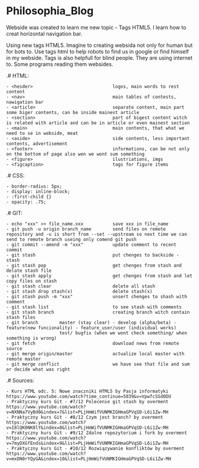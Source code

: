 # Philosophia_Blog

Webside was created to learn me new topic - Tags HTML5.
I learn how to creat horizontal navigation bar.

Using new tags HTML5.
Imagine to creating websida not only for human but for bots to.
Use tags html to help robots to find us in google or find himself in my webside.
Tags is also helpfull for blind people. They are using internet to. Some programs reading them websides.

.# HTML:

	- <hesder>								logos, main words to rest content
	- <nav>									main tables of contests, nawigation bar
	- <article>								separate content, main part some biger contents, can be inside mainest article
	- <section>								part of bigest content witch is related with article and can be in article or even mainest section
	- <main>								main contents, that what we need to se in webside, meat
	- <aside>								side contents, less important contents, advertisement
	- <footer>								informations, can be not only on the bottom of page also wen we wont sum something
	- <figure>								ilustriations, imgs
	- <figcaption>							tags for figure items
	
	
	
.# CSS:

	- border-radius: 5px;
	- display: inline-block;
	- :first-child {}
	- opacity: .75;
	
	
.# GIT:
	
	- echo "xxx" >> file_name.xxx			save xxx in file_name
	- git push -u origin branch_name		send files on remote repository and -u is short from --set --upstream so next time we can send to remote branch useing only comend git push
	- git commit --amend -m "xxx"			update comment to recent commit
	- git stash 							put chenges to backside - stash
	- git stash pop							get chenges from stash and delate stash file
	- git stash apply						get chenges from stash and let copy files on stash
	- git stash clear						delete all stash
	- git stash drop stash(x)				delete stash(x)
	- git stash push -m "xxx"				unsert chenges to shash with comment
	- git stash list						to see stash with comments
	- git stash branch						creating branch witch contain stash files
	- git branch		master (stay clear) - develop (alpha/beta) - feature(new funcionality) - feature_user/user (individual works)
						test/ bugfix (when we wont check something/ when something is wrong)
	- git fetch								download news from remote source
	- git merge origin/master				actualize local master with remote master
	- git merge conflict					we have see that file and sum or decide what was right
	
	
.# Sources:

	- Kurs HTML odc. 5: Nowe znaczniki HTML5 by Pasja informatyki
	https://www.youtube.com/watch?time_continue=5039&v=VpwfcSSdODU
	- Praktyczny kurs Git - #7/12 Polecenie git stash by overment
	https://www.youtube.com/watch?v=NXNNa7VyBd0&index=7&list=PLjHmWifVUNMKIGHmaGPVqSD-L6i1Zw-MH
	- Praktyczny kurs Git - #8/12 Czym jest branch? by overment
	https://www.youtube.com/watch?v=I8lQK0NK0lY&index=8&list=PLjHmWifVUNMKIGHmaGPVqSD-L6i1Zw-MH
	- Praktyczny kurs Git - #9/12 Zdalne repozytorium i fork by overment
	https://www.youtube.com/watch?v=7myDXGfEnds&index=9&list=PLjHmWifVUNMKIGHmaGPVqSD-L6i1Zw-MH
	- Praktyczny kurs Git - #10/12 Rozwiązywanie konfliktów by overment
	https://www.youtube.com/watch?v=mxDN0rYQyGA&index=10&list=PLjHmWifVUNMKIGHmaGPVqSD-L6i1Zw-MH